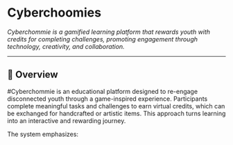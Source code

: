 # Cyberchoomies

_Cyberchommie is a gamified learning platform that rewards youth with credits for completing challenges, promoting engagement through technology, creativity, and collaboration._

---

## 🧭 Overview

#Cyberchommie is an educational platform designed to re-engage disconnected youth through a game-inspired experience. Participants complete meaningful tasks and challenges to earn virtual credits, which can be exchanged for handcrafted or artistic items. This approach turns learning into an interactive and rewarding journey.

The system emphasizes:

<!-- 
🎯 Goal-oriented tasks that develop both cognitive and creative skills
🛠️ Project-based learning, where students see real outcomes from their efforts
🤝 Peer collaboration, encouraging teamwork and communication
🎵 Integration with music and art, blending cultural elements with technology

By combining these elements, Cyberchommie creates a vibrant learning environment that motivates young people and fosters personal growth.

---

## ⚙️ Features -->



